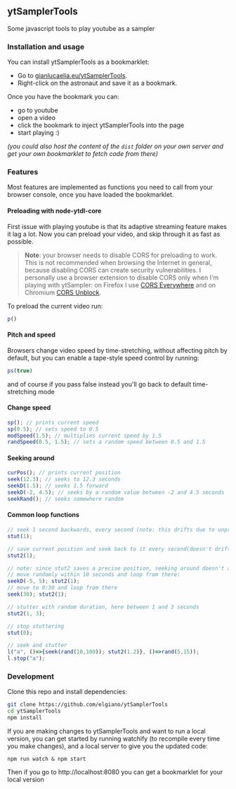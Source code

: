 ## ytSamplerTools
Some javascript tools to play youtube as a sampler

### Installation and usage
You can install ytSamplerTools as a bookmarklet:
- Go to [gianlucaelia.eu/ytSamplerTools](https://gianlucaelia.eu/ytSamplerTools).
- Right-click on the astronaut and save it as a bookmark.

Once you have the bookmark you can:
- go to youtube
- open a video
- click the bookmark to inject ytSamplerTools into the page
- start playing :)

_(you could also host the content of the `dist` folder on your own server and get your own bookmarklet to fetch code from there)_

### Features
Most features are implemented as functions you need to call from your browser console, once you have loaded the bookmarklet.

#### Preloading with node-ytdl-core

First issue with playing youtube is that its adaptive streaming feature makes it lag a lot. Now you can preload your video, and skip through it as fast as possible.

> **Note**: your browser needs to disable CORS for preloading to work. This is not recommended when browsing the Internet in general, because disabling CORS can create security vulnerabilities. I personally use a browser extension to disable CORS only when I'm playing with ytSampler: on Firefox I use [CORS Everywhere](https://addons.mozilla.org/en-US/firefox/addon/cors-everywhere/) and on Chromium [CORS Unblock](https://chrome.google.com/webstore/detail/cors-unblock/lfhmikememgdcahcdlaciloancbhjino).

To preload the current video run:
```javascript
p()
```

#### Pitch and speed
Browsers change video speed by time-stretching, without affecting pitch by default, but you can enable a tape-style speed control by running:
```javascript
ps(true)
```
and of course if you pass false instead you'll go back to default time-stretching mode

#### Change speed
```javascript
sp(); // prints current speed
sp(0.5); // sets speed to 0.5
modSpeed(1.5); // multiplies current speed by 1.5
randSpeed(0.5, 1.5); // sets a random speed between 0.5 and 1.5
```

#### Seeking around
```javascript
curPos(); // prints current position
seek(12.3); // seeks to 12.3 seconds
seekD(1.5); // seeks 1.5 forward
seekD(-2, 4.5); // seeks by a random value between -2 and 4.5 seconds
seekRand(); // seeks somewhere random
```

#### Common loop functions
```javascript
// seek 1 second backwards, every second (note: this drifts due to unprecise timing)
stut(1);

// save current position and seek back to it every second(doesn't drift, can still be unprecise with loop length though)
stut2(1);

// note: since stut2 saves a precise position, seeking around doesn't affect its start point. To change position and loop from there you need to reset stut2.
// move randomly within 10 seconds and loop from there:
seekD(-5, 5); stut2(1);
// move to 0:30 and loop from there
seek(30); stut2(1);

// stutter with random duration, here between 1 and 3 seconds
stut2(1, 3);

// stop stuttering
stut(0);

// seek and stutter
l("a", ()=>{seek(rand(10,100)); stut2(1.2)}, ()=>rand(5,15));
l.stop("a");
```

### Development
Clone this repo and install dependencies:

```bash
git clone https://github.com/elgiano/ytSamplerTools
cd ytSamplerTools
npm install
```
If you are making changes to ytSamplerTools and want to run a local version, you can get started by running watchify (to recompile every time you make changes), and a local server to give you the updated code:
```
npm run watch & npm start
```
Then if you go to http://localhost:8080 you can get a bookmarklet for your local version
